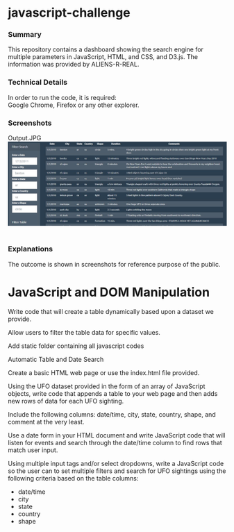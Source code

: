 
# javascript-challenge
### Summary
This repository contains a dashboard showing the search engine for multiple parameters in JavaScript, HTML, and CSS, and D3.js.
The information was provided by ALIENS-R-REAL.<br>
### Technical Details
In order to run the code, it is required:<br>
Google Chrome, Firefox or any other explorer.<br>
### Screenshots
Output.JPG<br>
![Output](Output.JPG)<br><br>
### Explanations<br>
The outcome is shown in screenshots for reference purpose of the public.<br>


# JavaScript and DOM Manipulation

Write code that will create a table dynamically based upon a dataset we provide.

Allow users to filter the table data for specific values.

Add static folder containing all javascript codes

Automatic Table and Date Search

Create a basic HTML web page or use the index.html file provided.

Using the UFO dataset provided in the form of an array of JavaScript objects, write code that appends a table to your web page and then adds new rows of data for each UFO sighting.

Include the following columns: date/time, city, state, country, shape, and comment at the very least.

Use a date form in your HTML document and write JavaScript code that will listen for events and search through the date/time column to find rows that match user input.

Using multiple input tags and/or select dropdowns, write a JavaScript code so the user can to set multiple filters and search for UFO sightings using the following criteria based on the table columns:

* date/time
* city
* state
* country
* shape


